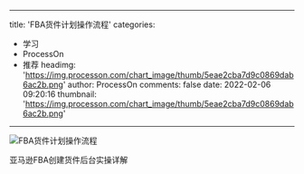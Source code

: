 
---
title: 'FBA货件计划操作流程'
categories: 
 - 学习
 - ProcessOn
 - 推荐
headimg: 'https://img.processon.com/chart_image/thumb/5eae2cba7d9c0869dab6ac2b.png'
author: ProcessOn
comments: false
date: 2022-02-06 09:20:16
thumbnail: 'https://img.processon.com/chart_image/thumb/5eae2cba7d9c0869dab6ac2b.png'
---

<div>   
<img class="thumb" alt="FBA货件计划操作流程" src="https://img.processon.com/chart_image/thumb/5eae2cba7d9c0869dab6ac2b.png" referrerpolicy="no-referrer">
<p>亚马逊FBA创建货件后台实操详解</p>  
</div>
            